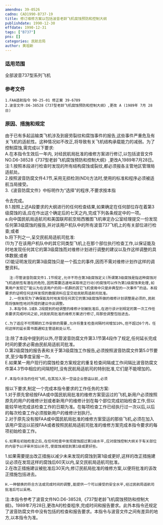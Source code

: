 ```yaml
---
amendno: 39-0526  
cadno: CAD1990-B737-19  
title: 修订维修方案以包括波音老龄飞机腐蚀预防和控制大纲  
publishdate: 1990-12-30  
effdate: 1990-12-31  
tags: ["B737"]  
pns: []  
categories: 民航总局  
author: 黄祖新  
---
```

  
### 适用范围  
全部波音737型系列飞机  
  
<!--more-->  
### 参考文件  
    1.FAA适航指令 90-25-01 修正案 39-6789  
    2.波音文件:D6-38528《737型老龄飞机腐蚀预防和控制大纲》,更改 A (1989年 7月 28日)  
  
### 原因、措施和规定  
由于已有多起运输类飞机涉及到疲劳裂纹和腐蚀事件的报告,这些事件严重危及有关飞机的适航性。这种情况如不改正,将导致有关飞机结构承载能力的减弱。为了控制腐蚀,需完成以下要求:  
    A.在本指令生效后一年内, 对经民航局批准的维修方案进行修订,以包括波音文件NO.D6-38528《737型老龄飞机腐蚀预防和控制大纲》,更改A,1989年7月28日。  
    注:1.按照本段进行检查时发现的所有结构腐蚀或裂纹,都必须报各主管地区管理局适航处。  
2.按照波音防腐文件4.1节,采用无损检测(NDI)方法时,使用的标准和程序必须被适航当局接受。  
3.《波音防腐文件》中标明作为“选择”的程序,不要求按本指  
  
令去完成。  
    B.1.按照上述A段要求的大纲进行的任何检查结果,如果确定在任何部位存在着第3级腐蚀的话,应在作出这个确定后的七天之内,完成下列各条规定中的一项。  
      a.向中国民航局适航司和美国联邦航空局西雅图飞机审定办公室经理提交一份发现任何第3级腐蚀的报告,并对该用户机队中的所有波音737飞机上的有关部位进行检查;或者  
b.将下列之一,呈交民航局适航司批准:  
      (1)为了在该用户机队中的其它同类型飞机上在那个部位执行检查工作,以保证能及时地发现任何其它的第3级腐蚀而对维修计划进行调整的建议以及作这样调整的具体数据;或者  
      (2)能证明发现的第3级腐蚀只是一个孤立的事件,因而不需对维修计划作这样的调整资料。  
  
      注:尽管波音防腐文件1.1节规定,允许不符合第3级腐蚀定义(所谓第3级腐蚀是指这种腐蚀对飞机适航性有潜在的危险,因而需要迅速地采取改正行动)的腐蚀可以作为第1级腐蚀来处理,如果用户发现它“能认为在该用户的同一机群的其它飞机使用中只是非典型的一次事件”的话。本段要求的证明任何这样发现的数据资料应呈交给民航局适航司批准。  
      2.一但发现为了确保能及时地发现任何其它的第3级腐蚀所做的维修计划调整是必须的,民航局将强制性地对所提的建议作出调整。  
      3.本指令B.1或B.2段提到的经调整的维修计划被批准后,在进行该计划规定的第一次工作任务要求完成时间之前,对民航局批准的维修方案进行修订,将那些调整包括进去。  
  
    C.为了适应不可预期的工作安排的需要,允许将重复检查间隔时间增加10%,但不超过6个月。任何这样的延长需书面通知主管适航处认可。  
注:除了本段中提到的以外,尽管波音防腐文件第3.1节第4段作了规定,任何延长完成时间的要求必需由民航局适航司批准。  
    D.第2级腐蚀的报告表和关于第3级腐蚀工作报告,必须按照波音防腐文件第5.0节要求,至少每季度呈报一次。  
    E.如果某一用户现行的腐蚀检查方案规定的重复检查间隔或工作间隔比波音防腐文件第4.3节中相应的间隔短时,没有民航局适航司的特别批准,它们是不能增加的。  
  
    F.本指令涉及的任何飞机,在其加入另一空运企业营运以前,必须  
  
按以下要求,制定一个完成本指令要求的工作任务的方案:  
1.对于原先曾经按FAA或中国民航局批准的维修方案营运过的飞机,新用户必须按照原先的用户的维修计划或者新用户的维修计划在每个部位完成初始检查工作,但以能较早地完成该检查工作的日期为准。在每项检查工作已经执行过一次以后,以后的每次检查工作必须按新用户的维修计划执行。  
2.对于原先没有按FAA或中国民航局批准的维修方案营运的那些飞机,必须在加入该用户营运以前按FAA或者按照民航局适航司批准的维修方案完成本指令要求的每项初始检查工作。  
  
    G.如果在初始检查之后,在任何检查中发现腐蚀超过第1级水平,应对腐蚀控制大纲关于有关部位的内容予以评审并加以补充,使腐蚀减低到第1级或更好些。  
1.如果需要提出改正措施以减少未来发现的腐蚀到第1级或更好,这样的改正措施建议必须在发现这样的腐蚀后60天以内,呈交民航局适航司批准。  
      2.在改正措施建议被批准后30天内,修订民航局批准的维修方案,以便将批准的该改正措施包括进去。  
  
    H.一种替换的符合方法或完成时间的调整,能提供一个可以接受的安全水平,经过民航局适航司批准后可以采用。  
注:本指令参考了波音文件NO.D6-38528,《737型老龄飞机腐蚀预防和控制大纲》。1989年7月28日,更改A的检查程序,完成时间和报告要求。此外本指令还规定了波音防腐文件中没有包括的检查和报告要求。本指令与波音文件之间有差异的地方,以本指令为准。  
